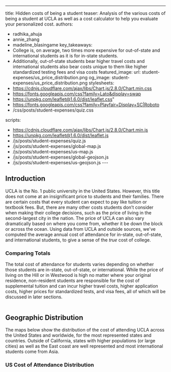 ---
title: Hidden costs of being a student
teaser: Analysis of the various costs of being a student at UCLA as well as a cost calculator to help you evaluate your personalized cost.
authors:
  - radhika_ahuja
  - annie_zhang
  - madeline_blasingame
key_takeaways:
  - College is, on average, two times more expensive for out-of-state and international students as it is for in-state students.
  - Additionally, out-of-state students bear higher travel costs and international students also bear costs unique to them like higher standardized testing fees and visa costs
featured_image:
  url: student-expenses/us_price_distribution.png
og_image: student-expenses/us_price_distribution.png
stylesheets:
  - https://cdnjs.cloudflare.com/ajax/libs/Chart.js/2.8.0/Chart.min.css
  - https://fonts.googleapis.com/css?family=Lato&display=swap
  - https://unpkg.com/leaflet@1.6.0/dist/leaflet.css"
  - https://fonts.googleapis.com/css?family=Playfair+Display+SC|Roboto
  - /css/posts/student-expenses/quiz.css

scripts:
  - https://cdnjs.cloudflare.com/ajax/libs/Chart.js/2.8.0/Chart.min.js
  - https://unpkg.com/leaflet@1.6.0/dist/leaflet.js
  - /js/posts/student-expenses/quiz.js
  - /js/posts/student-expenses/global-map.js
  - /js/posts/student-expenses/us-map.js
  - /js/posts/student-expenses/global-geojson.js
  - /js/posts/student-expenses/us-geojson.js
---<script src="https://cdnjs.cloudflare.com/ajax/libs/Chart.js/2.8.0/Chart.min.js"></script>
<link rel="stylesheet" href="https://cdnjs.cloudflare.com/ajax/libs/Chart.js/2.8.0/Chart.min.css" />
<link href="https://fonts.googleapis.com/css?family=Lato&display=swap" rel="stylesheet">

<script src="/js/posts/student-expenses/us-geojson.js"></script>
<script src="/js/posts/student-expenses/global-geojson.js"></script>

## Introduction

UCLA is the No. 1 public university in the United States. However, this title does not come at an insignificant price to students and their families. There are certain costs that every student can expect to pay like tuition or textbook fees. But, there are many other costs students don’t consider when making their college decisions, such as the price of living in the second-largest city in the nation. The price of UCLA can also vary dramatically based on where you come from, whether it be down the block or across the ocean. Using data from UCLA and outside sources, we've computed the average annual cost of attendance for in-state, out-of-state, and international students, to give a sense of the <em>true</em> cost of college.

### Comparing Totals

The total cost of attendance for students varies depending on whether those students are in-state, out-of-state, or international. While the price of living on the Hill or in Westwood is high no matter where your original residence, non-resident students are responsible for the cost of supplemental tuition and can incur higher travel costs, higher application costs, higher prices for standardized tests, and visa fees, all of which will be discussed in later sections.

<div style="display:flex;">
	<div style="margin-right: 20px;">
	<canvas id="simpleTotals"></canvas>
	</div>
	<div>
	<canvas id="totalChart"></canvas>
	</div>
</div>

<script>
			let simpleTotals = document.getElementById('simpleTotals').getContext('2d');

			Chart.defaults.global.defaultFontFamily = 'Lato';
			Chart.defaults.global.defaultFontSize = 18;
			Chart.defaults.global.defaultFontColor = '#777';

			let simpleTotalsDraw = new Chart(simpleTotals, {
				type: 'horizontalBar', //bar, pie, horizontalbar, etc
				data: {
					labels:['In-State', 'Out-of-State','International'],
					datasets:[{
						label: 'Total Cost',
						data: [
							29262,
							59546,
							61056,
							0
						],
						//backgroundColor: 'green'
						backgroundColor: [
						'#fdecc2',
            			'#f8c646',
       				    '#f5b209',
						],
						hoverBorderWidth: 3,
						hoverBorderColor: '#777'
					}]
				},
				options: {
					maintainApectRatio: false,
					title: {
						display: true,
						text: "Cost of Attendance",
						fontSize: 20
					},
					legend: {
						display: false
					},
					scales: {
						yAxes: [{
						gridLines: {
						offsetGridLines: true
							}
        				}]
    				}
				}
			})
			
			simpleTotals.canvas.parentNode.style.height = '500px';
			simpleTotals.canvas.parentNode.style.width = '550px';
</script>

<script>
let totalChart = document.getElementById('totalChart').getContext('2d');

			Chart.defaults.global.defaultFontFamily = 'Lato';
			Chart.defaults.global.defaultFontSize = 18;
			Chart.defaults.global.defaultFontColor = '#777';

			let totalChartDraw = new Chart(totalChart, {
				type: 'horizontalBar', //bar, pie, horizontalbar, etc
				data: {
					labels:['In-State', 'Out-of-State', 'International'],
					datasets:[
						{
							label: 'Tuition',
							data: [13239, 43093, 43093],
							backgroundColor: '#f7c23a' // red
						},
						{
							label: 'Living',
							data: [15824, 15824, 15824],
							backgroundColor: '#fbe19d' // green
						},
						{
							label: 'Travel',
							data: [63, 494, 1511],
							backgroundColor: '#f9d16b' // yellow
						},
						{
							label: 'Application',
							data: [136, 136, 629],
							backgroundColor: '#f5b209',
						}],
						//backgroundColor: 'green'
						// backgroundColor: [
						// '#f8c646',
						// '#f5b209',
						// ],
						hoverBorderWidth: 3,
						hoverBorderColor: '#777',
					},
				options: {
					maintainAspectRatio: false,
					title: {
						display: true,
						text: "Breakdown",
						fontSize: 20
					},
					legend: {
						display: false
					},
					scales: {
                        yAxes: [{
                        gridLines: {
                        offsetGridLines: true
                        }
                    }],
                    xAxes: [{
                        type: 'logarithmic',
                        ticks: {
                            min: 0,
                            max: 1000000,
                            callback: function (value, index, values) {
                                if (value === 100000) return "100K";
                                if (value === 10000) return "10K";
                                if (value === 1000) return "1K";
                                if (value === 100) return "100";
                                if (value === 10) return "10";
                                if (value === 0) return "0";
                                return null;
                            }
                    }
					}]
					}
				}
			})

			totalChart.canvas.parentNode.style.height = '500px';
			totalChart.canvas.parentNode.style.width = '500px';
</script>

## Geographic Distribution

The maps below show the distribution of the cost of attending UCLA across the United States and worldwide, for the most represented states and countries. Outside of California, states with higher populations (or large cities) as well as the East coast are well represented and most international students come from Asia.

### US Cost of Attendance Distribution

<div class="wrapper" style="text-align: center">
<div id="mapid" style="height: 85vh; width: 70vw; margin-bottom: 5vh; display:inline-block"></div>
<script src="/js/posts/student-expenses/us-map.js"></script>
</div>

### Global Cost of Attendance Distribution

<div class="wrapper" style="text-align: center">
<div id="g-mapid" style="height: 85vh; width: 70vw; margin-bottom: 5vh; display: inline-block"></div>
<script src="/js/posts/student-expenses/global-map.js"></script>
</div>

## Cost Calculator

You can use this cost calculator to estimate your cost of college by filling out your background and lifestyle preferences:

<script src="https://cdnjs.cloudflare.com/ajax/libs/Chart.js/2.8.0/Chart.min.js"></script>
<link rel="stylesheet" href="https://cdnjs.cloudflare.com/ajax/libs/Chart.js/2.8.0/Chart.min.css" />
<link href="https://fonts.googleapis.com/css?family=Lato&display=swap" rel="stylesheet">
<link href="/css/posts/student-expenses/quiz.css " rel="stylesheet">

<div class="quiz">  
<form>
		<h2 class="quiz-question">Q1. Where are you from?</h2>
		<label class="container"> In-State
			<input class="option" type="radio" name="student-type" value="IN_STATE" required>
			<span class="checkmark"></span>
		</label>
		<label class="container"> Out-of-State
			<input class="option" type="radio" name="student-type" value="OUT_OF_STATE" required>
			<span class="checkmark"></span>
		</label>
		<label class="container"> International
			<input class="option" type="radio" name="student-type" value="INTERNATIONAL" required>
			<span class="checkmark"></span>
		</label>          
		<h2 class="quiz-question">Q2. Where do you prefer to live?</h2>
		<label class="container"> On the Hill
			<input class="option" type="radio" name="housing" value="HILL" required>
			<span class="checkmark"></span>
		</label>
		<label class="container"> UCLA University Apartments
			<input class="option" type="radio" name="housing" value="UCLA_OFFCAMPUS" required>
			<span class="checkmark"></span>
		</label>
		<label class="container"> Off-Campus
			<input class="option" type="radio" name="housing" value="OFFCAMPUS" required>
			<span class="checkmark"></span>
		</label>
		<label class="container"> With a relative (I don't pay for housing)
			<input class="option" type="radio" name="housing" value="RELATIVE" required>
			<span class="checkmark"></span>
		</label>
		<h2 class="quiz-question">Q3. How many roommates do you prefer to have?</h2>
		<label class="container"> Single (No roommates)
			<input class="option" type="radio" name="roommates" value="1" required>
			<span class="checkmark"></span>
		</label>
		<label class="container"> Double
			<input class="option" type="radio" name="roommates" value="2" required>
			<span class="checkmark"></span>
		</label>
		<label class="container"> Triple
			<input class="option" type="radio" name="roommates" value="3" required>
			<span class="checkmark"></span>
		</label>
		<label class="container"> More than 3
			<input class="option" type="radio" name="roommates" value="4" required>
			<span class="checkmark"></span>
		</label>       
		<h2 class="quiz-question">Q4. How many times a year do you go home?</h2>
		<input class="option" type="text" name="visits" required>
		<h2 class="quiz-question">Q5. Do you commute to school?</h2>
		<label class="container"> Yes, with my own car
			<input class="option" type="radio" name="commute" value="YES-CAR" required>
			<span class="checkmark"></span>
		</label>
		<label class="container"> Yes, by public transport
			<input class="option" type="radio" name="commute" value="YES-PT" required>
			<span class="checkmark"></span>
		</label>
		<label class="container"> No 
			<input class="option" type="radio" name="commute" value="NO" required>
			<span class="checkmark"></span>
		</label>
		<div class="quiz-result">
			<button type="submit"> Submit </button>
		</div>
		<div>
			<canvas id="summaryChart"></canvas>
		</div>
    </form>
</div>

<br>
<pre id="log">
</pre>

<script src="/js/posts/student-expenses/quiz.js"></script>

## Breakdown of Costs

### Tuition

According to UCLA, annual tuition for the 2019-2020 school year is as follows. Additionally, the UC Board of Regents voted last spring to increase nonresident tuition by \$762 per year and allocate 10% of the revenue generated by this increase to financial aid.

Tuition for out-of-state and international students is almost three times that of in-state students, and it continues to rise every year. Many students don’t expect there to be such an inflated price for nonresident students.

“When I first saw the general out-of-state tuition, I thought it was crazy,” said Matt Chen, a second-year out-of-state computer science student.

Although Chen eventually decided on UCLA in order to gain independence and for the opportunities found here, it wasn’t always a given. Chen asserted that if his in-state school and UCLA had been the same price, he would choose UCLA without any doubt, and the only reason he had to consider other schools was due to cost. For some students, however, the price can make attending UCLA quite prohibitive. UCLA thrives on its diversity, but many students who could bring important perspectives to our campus are driven away by the sticker price.

<div style="position: relative; height: 340px; margin: 0px; padding: 0px">
	<canvas id="tuitionChart"></canvas>
</div>

<script>
			let tuitionChart = document.getElementById('tuitionChart').getContext('2d');

			Chart.defaults.global.defaultFontFamily = 'Lato';
			Chart.defaults.global.defaultFontSize = 18;
			Chart.defaults.global.defaultFontColor = '#777';

			let tuitionChartDraw = new Chart(tuitionChart, {
				type: 'horizontalBar', //bar, pie, horizontalbar, etc
				data: {
					labels:['In-State', 'Out-of-State','International'],
					datasets:[{
						label: 'Tuition',
						data: [
							13239,
							43093,
							43093,
							0
						],
						//backgroundColor: 'green'
						backgroundColor: [
						'#fdecc2',
            '#f8c646',
            '#f5b209',
						],
						hoverBorderWidth: 1,
						hoverBorderColor: '#777'
					}]
				},
				options: {
					title: {
						display: true,
						text: "Average Cost of Tuition",
						fontSize: 20
					},
					legend: {
						display: false
					},
					scales: {
        		yAxes: [{
            	gridLines: {
                offsetGridLines: true
            		}
        		}]
    			}
				}
			})
			tuitionChart.canvas.parentNode.style.width = '650px'; 
  </script>

### Cost of Living

For most students who choose to live near campus, there are three options: living on the hill, living in university-owned apartments, or living in nonuniversity owned apartments. We calculated the average annual cost for each option. Note that when we computed the cost of living on the Hill, we assumed a meal plan of 14P because it’s the most common.

Students who live off campus must additionally cover the costs of food, utilities and WiFi, transportation and health insurance. Below is the average cost of living for students living on the Hill, in university apartments and in nonuniversity apartments.

(Note: The transportation cost is the average cost for one adult to have a car in Los Angeles. It includes gas and insurance but not parking. The cost of insurance is the 2019-2020 cost of the UC Student Health Insurance Plan.)

<div style="position: relative; height: 340px; margin: 0px; padding: 0px">
	<canvas id="costOfLivingChart"></canvas>
</div>

<script>
		let costOfLivingChart = document.getElementById('costOfLivingChart').getContext('2d');

		Chart.defaults.global.defaultFontFamily = 'Lato';
		Chart.defaults.global.defaultFontSize = 18;
		Chart.defaults.global.defaultFontColor = '#777';

		let costOfLivingChartDraw = new Chart(costOfLivingChart, {
			type: 'horizontalBar', //bar, pie, horizontalbar, etc
			data: {
				labels:['Hill', 'Off Campus', 'University Apts.'],
				datasets:[
					{
						label: 'Housing',
						data: [11515, 8518, 9317],
						backgroundColor: '#f7c23a' // red
					},
					{
						label: 'Food',
						data: [5193, 2412, 2412],
						backgroundColor: '#fbe19d' // green
					},
					{
						label: 'Utilities',
						data: [0, 554, 0],
						backgroundColor: '#f9d16b' // yellow
					},
					{
						label: 'Insurance',
						data: [2517, 2517, 2517],
						backgroundColor: '#f5b209',
					}],
					//backgroundColor: 'green'
					// backgroundColor: [
					// '#f8c646',
					// '#f5b209',
					// ],
					hoverBorderWidth: 3,
					hoverBorderColor: '#777',
				},
			options: {
				title: {
					display: true,
					text: "Average Cost of Living",
					fontSize: 20
				},
				legend: {
					display: false
				},

			// 	scales: {
            // xAxes: [{
            //     stacked: true
            // }],
            // yAxes: [{
            //     stacked: true
            // }],
				// }
			}
		})

		costOfLivingChart.canvas.parentNode.style.width = '650px';

</script>

### Transportation

We used the results of a 2015 study to estimate the average cost of flying home once a year based on the distance a student is traveling. Students who live in California, on the other hand, may choose to take a bus or a train home during school breaks. The average cost of transportation for in-state students reflects this – we computed it by looking at the costs of bus and plane tickets.

UCLA students come from all parts of the world. Since the distance from Los Angeles International Airport to a student’s home directly impacts the price of flying, many out-of-state and international students only travel home on rare occasions or during longer breaks.

“I only go home once a year, and when I go home depends on the price of tickets,” said April Guo, a fourth-year economics and cognitive science international student from China.

Because of the cost of flying being so high, especially internationally, many out-of-state and international students can go months without seeing their families and have to track flight prices to determine when it would be cheapest to go home.

<div style="position: relative; height: 340px; margin: 0px; padding: 0px">
	<canvas id="costOfFlyingChart"></canvas>
</div>

<script>
let costOfFlyingChartDraw = new Chart(costOfFlyingChart, {
			type: 'horizontalBar', //bar, pie, horizontalbar, etc
			data: {
				labels:['In-State', 'Out-of-State','International'],
				datasets:[{
					label: 'Travel Cost',
					data: [
						100,
						494,
						1511,
						0
					],
					//backgroundColor: 'green'
					backgroundColor: [
					'#fdecc2',
					'#f8c646',
					'#f5b209',
					],
					hoverBorderWidth: 1,
					hoverBorderColor: '#777'
				}]
			},
			options: {
				title: {
					display: true,
					text: "Average Cost of Flying",
					fontSize: 20
				},
				legend: {
					display: false
				},
				scales: {
					yAxes: [{
					gridLines: {
					offsetGridLines: true
					}
				}]
			}
		}
	})

	costOfFlyingChartDraw.canvas.parentNode.style.width = '650px';

</script>

### Cost of Applying

There is also a cost associated with getting into UCLA – not only is there an application fee, but there are also mandatory standardized tests that come with their own fees. For international students, these tests are even more expensive since they come with additional fees for being administered outside of the United States. International students are also responsible for the cost of a visa and iSTART, an online resource to help them acclimate to living in the United States. An important note is that many international students come from China where there are no testing centers. This means that in addition to the international cost of these tests, Chinese students have to travel to nearby countries in order to take their exams. This can take many days and be incredibly expensive. Guo, for example, went to Taiwan twice and Singapore once just to take her exams. Even in countries where testing centers are available, they may not be present in your city, therefore warranting some domestic travel.

<div style="position: relative; height: 340px; margin: 0px; padding: 0px">
	<canvas id="costOfApplyingChart"></canvas>
</div>

<script>
	let costOfApplyingChart = document.getElementById('costOfApplyingChart').getContext('2d');
		Chart.defaults.global.defaultFontFamily = 'Lato';
		Chart.defaults.global.defaultFontSize = 18;
		Chart.defaults.global.defaultFontColor = '#777';

		let costOfApplyingChartDraw = new Chart(costOfApplyingChart, {
			type: 'horizontalBar', //bar, pie, horizontalbar, etc
			data: {
				labels:['In-State', 'Out-of-State', 'International'],
				datasets:[
					{
						label: 'SAT/ACT',
						data: [67, 67, 140],
						backgroundColor: '#fbe19d' // green
					},
					{
						label: 'Application Fee',
						data: [70, 70, 70],
						backgroundColor: '#f9d16b' // yellow
					},
					{
						label: 'TOEFL',
						data: [0, 0, 200],
						backgroundColor: '#f7c23a' // red
					},
					{
						label: 'Visa',
						data: [0, 0, 160],
						backgroundColor: '#f5b209',
					},
					{
						label: 'iSTART',
						data: [0, 0, 59],
						backgroundColor: '#f5b209',
					}],
					//backgroundColor: 'green'
					// backgroundColor: [
					// '#f8c646',
					// '#f5b209',
					// ],
					hoverBorderWidth: 1,
					hoverBorderColor: '#777',
				},
			options: {
				title: {
					display: true,
					text: "Average Cost of Applying",
					fontSize: 20
				},
				legend: {
					display: false
				},
			// 	scales: {
            // xAxes: [{
            //     stacked: true
            // }],
            // yAxes: [{
            //     stacked: true
            // }],
			// 	}
			}
	 	})
	costOfApplyingChart.canvas.parentNode.style.width = '650px';
</script>

## Conclusion

The price of being a UCLA student adds up, whether it is from tuition, housing, health insurance, or transportation. There are some ways students can try to bring these costs down. For example, the students we talked to discussed how they live a more “frugal” lifestyle to cut costs in any way they can. However, some fees are non-negotiable, like the supplemental tuition for non-residents, the higher travel costs for students who live farther away, the Test of English as a Foreign Language, visas, and increased standardized test fees for international students. Chen described to us that one of the reasons he was able to choose UCLA was due to the priority his parents place on education, but that doesn’t necessarily mean it’s easy. Although he said that his parents don’t want him to worry, he does put some pressure on himself.

Chen says, “Whenever it comes to academics, I do put a little bit more pressure on myself because I know how much we are paying.”

Guo echoed this idea and discussed how international students like herself are more likely to choose traditional majors with higher-paying careers in order to pay back some of the costs of their education. UCLA is the #No. 1 public university in the country, and its high cost is the price students pay to be here.
